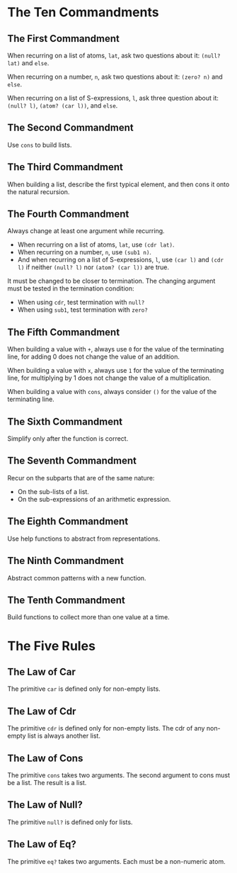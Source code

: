 # The Ten Commandments

## The First Commandment

When recurring on a list of atoms, `lat`, ask two questions about it: `(null? lat)` and `else`.

When recurring on a number, `n`, ask two questions about it: `(zero? n)` and `else`.

When recurring on a list of S-expressions, `l`, ask three question about it: `(null? l)`, `(atom? (car l))`, and `else`.

## The Second Commandment

Use `cons` to build lists.

## The Third Commandment

When building a list, describe the first typical element, and then cons it onto the natural recursion.

## The Fourth Commandment

Always change at least one argument while recurring.

* When recurring on a list of atoms, `lat`, use `(cdr lat)`.
* When recurring on a number, `n`, use `(sub1 n)`.
* And when recurring on a list of S-expressions, `l`, use `(car l)` and `(cdr l)` if neither `(null? l)` nor `(atom? (car l))` are true.

It must be changed to be closer to termination. The changing argument must be tested in the termination condition:

* When using `cdr`, test termination with `null?`
* When using `sub1`, test termination with `zero?`

## The Fifth Commandment

When building a value with `+`, always use `0` for the value of the terminating line, for adding 0 does not change the value of an addition.

When building a value with `x`, always use `1` for the value of the terminating line, for multiplying by 1 does not change the value of a multiplication.

When building a value with `cons`, always consider `()` for the value of the terminating line.

## The Sixth Commandment

Simplify only after the function is correct.

## The Seventh Commandment

Recur on the subparts that are of the same nature:

* On the sub-lists of a list.
* On the sub-expressions of an arithmetic expression.

## The Eighth Commandment

Use help functions to abstract from representations.

## The Ninth Commandment

Abstract common patterns with a new function.

## The Tenth Commandment

Build functions to collect more than one value at a time.

# The Five Rules

## The Law of Car

The primitive `car` is defined only for non-empty lists.

## The Law of Cdr

The primitive `cdr` is defined only for non-empty lists. The cdr of any non-empty list is always another list.

## The Law of Cons

The primitive `cons` takes two arguments. The second argument to cons must be a list. The result is a list.

## The Law of Null?

The primitive `null?` is defined only for lists.

## The Law of Eq?

The primitive `eq?` takes two arguments. Each must be a non-numeric atom.
